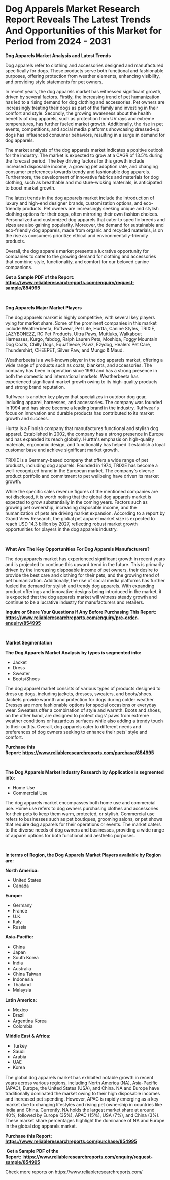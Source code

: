 <p><h1>Dog Apparels Market Research Report Reveals The Latest Trends And Opportunities of this Market for Period from 2024 - 2031</h1></p><p><strong>Dog Apparels Market Analysis and Latest Trends</strong></p>
<p><p>Dog apparels refer to clothing and accessories designed and manufactured specifically for dogs. These products serve both functional and fashionable purposes, offering protection from weather elements, enhancing visibility, and providing style statements for pet owners.</p><p>In recent years, the dog apparels market has witnessed significant growth, driven by several factors. Firstly, the increasing trend of pet humanization has led to a rising demand for dog clothing and accessories. Pet owners are increasingly treating their dogs as part of the family and investing in their comfort and style. Secondly, the growing awareness about the health benefits of dog apparels, such as protection from UV rays and extreme temperatures, has further fueled market growth. Additionally, the rise in pet events, competitions, and social media platforms showcasing dressed-up dogs has influenced consumer behaviors, resulting in a surge in demand for dog apparels.</p><p>The market analysis of the dog apparels market indicates a positive outlook for the industry. The market is expected to grow at a CAGR of 13.5% during the forecast period. The key driving factors for this growth include increased disposable income, a growing pet adoption rate, and changing consumer preferences towards trendy and fashionable dog apparels. Furthermore, the development of innovative fabrics and materials for dog clothing, such as breathable and moisture-wicking materials, is anticipated to boost market growth.</p><p>The latest trends in the dog apparels market include the introduction of luxury and high-end designer brands, customization options, and eco-friendly products. Pet owners are increasingly seeking unique and stylish clothing options for their dogs, often mirroring their own fashion choices. Personalized and customized dog apparels that cater to specific breeds and sizes are also gaining popularity. Moreover, the demand for sustainable and eco-friendly dog apparels, made from organic and recycled materials, is on the rise as consumers prioritize ethical and environmentally-friendly products.</p><p>Overall, the dog apparels market presents a lucrative opportunity for companies to cater to the growing demand for clothing and accessories that combine style, functionality, and comfort for our beloved canine companions.</p></p>
<p><strong>Get a Sample PDF of the Report:&nbsp; <a href="https://www.reliableresearchreports.com/enquiry/request-sample/854995">https://www.reliableresearchreports.com/enquiry/request-sample/854995</a></strong></p>
<p>&nbsp;</p>
<p><strong>Dog Apparels Major Market Players</strong></p>
<p><p>The dog apparels market is highly competitive, with several key players vying for market share. Some of the prominent companies in this market include Weatherbeeta, Ruffwear, Pet Life, Hurtta, Canine Styles, TRIXIE, LAZYBONEZZ, RC Pet Products, Ultra Paws, Muttluks, Walkabout Harnesses, Kurgo, fabdog, Ralph Lauren Pets, Moshiqa, Foggy Mountain Dog Coats, Chilly Dogs, Equafleece, Pawz, Ezydog, Healers Pet Care, Thundershirt, CHEEPET, Silver Paw, and Mungo & Maud.</p><p>Weatherbeeta is a well-known player in the dog apparels market, offering a wide range of products such as coats, blankets, and accessories. The company has been in operation since 1980 and has a strong presence in both the domestic and international markets. Weatherbeeta has experienced significant market growth owing to its high-quality products and strong brand reputation.</p><p>Ruffwear is another key player that specializes in outdoor dog gear, including apparel, harnesses, and accessories. The company was founded in 1994 and has since become a leading brand in the industry. Ruffwear's focus on innovation and durable products has contributed to its market growth and success.</p><p>Hurtta is a Finnish company that manufactures functional and stylish dog apparel. Established in 2002, the company has a strong presence in Europe and has expanded its reach globally. Hurtta's emphasis on high-quality materials, ergonomic design, and functionality has helped it establish a loyal customer base and achieve significant market growth.</p><p>TRIXIE is a Germany-based company that offers a wide range of pet products, including dog apparels. Founded in 1974, TRIXIE has become a well-recognized brand in the European market. The company's diverse product portfolio and commitment to pet wellbeing have driven its market growth.</p><p>While the specific sales revenue figures of the mentioned companies are not disclosed, it is worth noting that the global dog apparels market is expected to grow substantially in the coming years. Factors such as growing pet ownership, increasing disposable income, and the humanization of pets are driving market expansion. According to a report by Grand View Research, the global pet apparel market size is expected to reach USD 14.3 billion by 2027, reflecting robust market growth opportunities for players in the dog apparels industry.</p></p>
<p>&nbsp;</p>
<p><strong>What Are The Key Opportunities For Dog Apparels Manufacturers?</strong></p>
<p><p>The dog apparels market has experienced significant growth in recent years and is projected to continue this upward trend in the future. This is primarily driven by the increasing disposable income of pet owners, their desire to provide the best care and clothing for their pets, and the growing trend of pet humanization. Additionally, the rise of social media platforms has further fueled the demand for stylish and trendy dog apparels. With expanding product offerings and innovative designs being introduced in the market, it is expected that the dog apparels market will witness steady growth and continue to be a lucrative industry for manufacturers and retailers.</p></p>
<p><strong>Inquire or Share Your Questions If Any Before Purchasing This Report: <a href="https://www.reliableresearchreports.com/enquiry/pre-order-enquiry/854995">https://www.reliableresearchreports.com/enquiry/pre-order-enquiry/854995</a></strong></p>
<p>&nbsp;</p>
<p><strong>Market Segmentation</strong></p>
<p><strong>The Dog Apparels Market Analysis by types is segmented into:</strong></p>
<p><ul><li>Jacket</li><li>Dress</li><li>Sweater</li><li>Boots/Shoes</li></ul></p>
<p><p>The dog apparel market consists of various types of products designed to dress up dogs, including jackets, dresses, sweaters, and boots/shoes. Jackets provide warmth and protection for dogs during colder weather. Dresses are more fashionable options for special occasions or everyday wear. Sweaters offer a combination of style and warmth. Boots and shoes, on the other hand, are designed to protect dogs' paws from extreme weather conditions or hazardous surfaces while also adding a trendy touch to their outfits. Overall, dog apparels cater to different needs and preferences of dog owners seeking to enhance their pets' style and comfort.</p></p>
<p><strong>Purchase this Report:&nbsp;<a href="https://www.reliableresearchreports.com/purchase/854995">https://www.reliableresearchreports.com/purchase/854995</a></strong></p>
<p>&nbsp;</p>
<p><strong>The Dog Apparels Market Industry Research by Application is segmented into:</strong></p>
<p><ul><li>Home Use</li><li>Commercial Use</li></ul></p>
<p><p>The dog apparels market encompasses both home use and commercial use. Home use refers to dog owners purchasing clothes and accessories for their pets to keep them warm, protected, or stylish. Commercial use refers to businesses such as pet boutiques, grooming salons, or pet shows that require dog apparels for their operations or events. The market caters to the diverse needs of dog owners and businesses, providing a wide range of apparel options for both functional and aesthetic purposes.</p></p>
<p>&nbsp;</p>
<p><strong>In terms of Region, the Dog Apparels Market Players available by Region are:</strong></p>
<p>
    <p> <strong> North America: </strong>
        <ul>
            <li>United States</li>
            <li>Canada</li>
        </ul>
        </p> 
    <p> <strong> Europe: </strong>
        <ul>
            <li>Germany</li>
            <li>France</li>
            <li>U.K.</li>
            <li>Italy</li>
            <li>Russia</li>
        </ul>
        </p> 
    <p> <strong> Asia-Pacific: </strong>
        <ul>
            <li>China</li>
            <li>Japan</li>
            <li>South Korea</li>
            <li>India</li>
            <li>Australia</li>
            <li>China Taiwan</li>
            <li>Indonesia</li>
            <li>Thailand</li>
            <li>Malaysia</li>
        </ul>
        </p> 
    <p> <strong> Latin America: </strong>
        <ul>
            <li>Mexico</li>
            <li>Brazil</li>
            <li>Argentina Korea</li>
            <li>Colombia</li>
        </ul>
        </p> 
    <p> <strong> Middle East & Africa: </strong>
        <ul>
            <li>Turkey</li>
            <li>Saudi</li>
            <li>Arabia</li>
            <li>UAE</li>
            <li>Korea</li>
        </ul>
    </p>
    </p>
<p><p>The global dog apparels market has exhibited notable growth in recent years across various regions, including North America (NA), Asia-Pacific (APAC), Europe, the United States (USA), and China. NA and Europe have traditionally dominated the market owing to their high disposable incomes and increased pet spending. However, APAC is rapidly emerging as a key market due to changing lifestyles and rising pet ownership in countries like India and China. Currently, NA holds the largest market share at around 40%, followed by Europe (35%), APAC (15%), USA (7%), and China (3%). These market share percentages highlight the dominance of NA and Europe in the global dog apparels market.</p></p>
<p><strong>Purchase this Report: <a href="https://www.reliableresearchreports.com/purchase/854995">https://www.reliableresearchreports.com/purchase/854995</a></strong></p>
<p>&nbsp;<strong>Get a Sample PDF of the Report:&nbsp;&nbsp;<a href="https://www.reliableresearchreports.com/enquiry/request-sample/854995">https://www.reliableresearchreports.com/enquiry/request-sample/854995</a></strong></p>
<p><strong></strong></p>
<p>Check more reports on https://www.reliableresearchreports.com/</p>